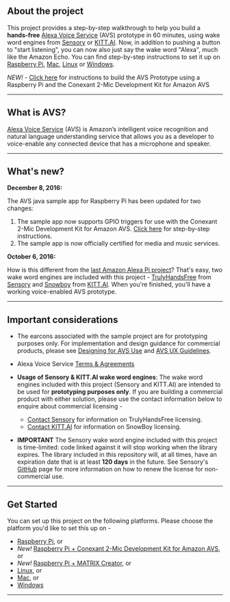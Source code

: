 ## About the project

This project provides a step-by-step walkthrough to help you build a **hands-free** [Alexa Voice Service](https://developer.amazon.com/avs) (AVS) prototype in 60 minutes, using wake word engines from [Sensory](https://github.com/Sensory/alexa-rpi) or [KITT.AI](https://github.com/Kitt-AI/snowboy). Now, in addition to pushing a button to "start listening", you can now also just say the wake word "Alexa", much like the Amazon Echo. You can find step-by-step instructions to set it up on [Raspberry Pi](Raspberry-Pi), [Mac](Mac), [Linux](Linux) or [Windows](Windows).

*NEW!* - [Click here](Conexant2Mic-Raspberry-Pi) for instructions to build the AVS Prototype using a Raspberry Pi and the Conexant 2-Mic Development Kit for Amazon AVS

---
## What is AVS?

[Alexa Voice Service](https://developer.amazon.com/avs) (AVS)  is Amazon’s intelligent voice recognition and natural language understanding service that allows you as a developer to voice-enable any connected device that has a microphone and speaker.

---

## What's new?

**December 8, 2016:**

The AVS java sample app for Raspberry Pi has been updated for two changes:  

1.	The sample app now supports GPIO triggers for use with the Conexant 2-Mic Development Kit for Amazon AVS. [Click here](Conexant2Mic-Raspberry-Pi) for step-by-step instructions.  
2.	The sample app is now officially certified for media and music services.  

**October 6, 2016:**

How is this different from the [last Amazon Alexa Pi project](https://github.com/alexa/alexa-avs-raspberry-pi/tree/79b7df7aaa4c5304446f59c0bd3ee2589b245115)? That's easy, two wake word engines are included with this project - [TrulyHandsFree](https://github.com/Sensory/alexa-rpi) from [Sensory](http://www.sensory.com/) and [Snowboy](https://github.com/Kitt-AI/snowboy) from  [KITT.AI](http://kitt.ai). When you're finished, you'll have a working voice-enabled AVS prototype.

---

## Important considerations

* The earcons associated with the sample project are for prototyping purposes only. For implementation and design guidance for commercial products, please see [Designing for AVS
Use](https://developer.amazon.com/public/solutions/alexa/alexa-voice-service/content/designing-for-the-alexa-voice-service) and [AVS UX Guidelines](https://developer.amazon.com/public/solutions/alexa/alexa-voice-service/content/alexa-voice-service-ux-design-guidelines).

* Alexa Voice Service [Terms & Agreements](https://developer.amazon.com/public/solutions/alexa/alexa-voice-service/support/terms-and-agreements)

* **Usage of Sensory & KITT.AI wake word engines**: The wake word engines included with this project (Sensory and KITT.AI) are intended to be used for **prototyping purposes only**. If you are building a commercial product with either solution, please use the contact information below to enquire about commercial licensing -
  * [Contact Sensory](http://www.sensory.com/support/contact/us-sales/) for information on TrulyHandsFree  licensing.
  * [Contact KITT.AI](mailto:snowboy@kitt.ai) for information on SnowBoy licensing.

* **IMPORTANT** The Sensory wake word engine included with this project is time-limited: code linked against it will stop working when the library expires. The library included in this repository will, at all times, have an expiration date that is at least **120 days** in the future. See Sensory's [GitHub](https://github.com/Sensory/alexa-rpi#license) page for more information on how to renew the license for non-commercial use.

---

## Get Started

You can set up this project on the following platforms. Please choose the platform you'd like to set this up on -

* [Raspberry Pi](Raspberry-Pi), or
* *New!* [Raspberry Pi + Conexant 2-Mic Development Kit for Amazon AVS](Conexant2Mic-Raspberry-Pi), or
* *New!* [Raspberry Pi + MATRIX Creator](MatrixCreator), or
* [Linux](Linux), or
* [Mac](Mac), or
* [Windows](Windows)

---
